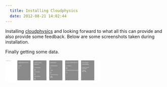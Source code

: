 ```yaml
---
  title: Installing Cloudphysics
  date: 2012-08-21 14:02:44
---
```


Installing [cloudphysics](http://www.cloudphysics.com) and looking
forward to what all this can provide and also provide some feedback.
Below are some screenshots taken during installation.

Finally getting some data.

![](../../assets/16-59-22-300x76.png "16-59-22")
